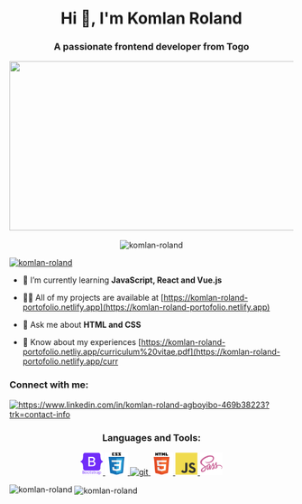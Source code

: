 <h1 align="center">Hi 👋, I'm Komlan Roland</h1>
<h3 align="center">A passionate frontend developer from Togo</h3>

<div align="center">
  <img src="https://media1.giphy.com/media/L8K62iTDkzGX6/giphy.gif" width="600" height="300">
</div>

<p align="center"> <img src="https://komarev.com/ghpvc/?username=komlan-roland&label=Profile%20views&color=0e75b6&style=flat" alt="komlan-roland" /> </p>

<p align="left"> <a href="https://github.com/ryo-ma/github-profile-trophy"><img src="https://github-profile-trophy.vercel.app/?username=komlan-roland" alt="komlan-roland" /></a> </p>

- 🌱 I’m currently learning **JavaScript, React and Vue.js**

- 👨‍💻 All of my projects are available at [https://komlan-roland-portofolio.netlify.app](https://komlan-roland-portofolio.netlify.app)

- 💬 Ask me about **HTML and CSS**

- 📄 Know about my experiences [https://komlan-roland-portofolio.netliy.app/curriculum%20vitae.pdf](https://komlan-roland-portofolio.netlify.app/curr

<h3 align="left">Connect with me:</h3>
<p align="left">
<a href="https://linkedin.com/in/https://www.linkedin.com/in/komlan-roland-agboyibo-469b38223?trk=contact-info" target="blank"><img align="center" src="https://raw.githubusercontent.com/rahuldkjain/github-profile-readme-generator/master/src/images/icons/Social/linked-in-alt.svg" alt="https://www.linkedin.com/in/komlan-roland-agboyibo-469b38223?trk=contact-info" height="30" width="40" /></a>
</p>

<h3 align="center">Languages and Tools:</h3>
<p align="center"> <a href="https://getbootstrap.com" target="_blank" rel="noreferrer"> <img src="https://raw.githubusercontent.com/devicons/devicon/master/icons/bootstrap/bootstrap-plain-wordmark.svg" alt="bootstrap" width="40" height="40"/> </a> <a href="https://www.w3schools.com/css/" target="_blank" rel="noreferrer"> <img src="https://raw.githubusercontent.com/devicons/devicon/master/icons/css3/css3-original-wordmark.svg" alt="css3" width="40" height="40"/> </a> <a href="https://git-scm.com/" target="_blank" rel="noreferrer"> <img src="https://www.vectorlogo.zone/logos/git-scm/git-scm-icon.svg" alt="git" width="40" height="40"/> </a> <a href="https://www.w3.org/html/" target="_blank" rel="noreferrer"> <img src="https://raw.githubusercontent.com/devicons/devicon/master/icons/html5/html5-original-wordmark.svg" alt="html5" width="40" height="40"/> </a> <a href="https://developer.mozilla.org/en-US/docs/Web/JavaScript" target="_blank" rel="noreferrer"> <img src="https://raw.githubusercontent.com/devicons/devicon/master/icons/javascript/javascript-original.svg" alt="javascript" width="40" height="40"/> </a> <a href="https://sass-lang.com" target="_blank" rel="noreferrer"> <img src="https://raw.githubusercontent.com/devicons/devicon/master/icons/sass/sass-original.svg" alt="sass" width="40" height="40"/> </a> </p>

<p><img align="left" src="https://github-readme-stats.vercel.app/api/top-langs?username=komlan-roland&show_icons=true&locale=en&layout=compact" alt="komlan-roland" /></p>

<p>&nbsp;<img align="center" src="https://github-readme-stats.vercel.app/api?username=komlan-roland&show_icons=true&locale=en" alt="komlan-roland" /></p>
